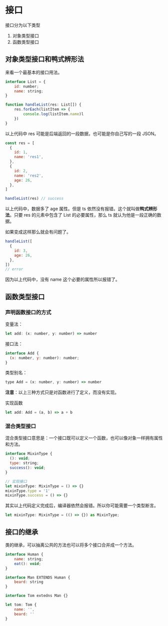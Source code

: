 # 接口

接口分为以下类型

1. 对象类型接口
2. 函数类型接口

## 对象类型接口和鸭式辨形法

来看一个最基本的接口用法。

```javascript
interface List = {
    id: number;
    name: string;
}

function handleList(res: List[]) {
    res.forEach(listItem => {
        console.log(listItem.name)l
    })
}
```

以上代码中 res 可能是后端返回的一段数据，也可能是你自己写的一段 JSON。

```javascript
const res = [
  {
    id: 1,
    name: 'res1',
  },
  {
    id: 2,
    name: 'res2',
    age: 26,
  },
]

handleList(res) // success
```

以上代码中，数据多了 age 属性。但是 ts 依然没有报错。这个就叫做**鸭式辨形法**。只要 res 的元素中包含了 List 的必要属性，那么 ts 就认为他是一段正确的数据。

如果变成这样那么就会有问题了。

```javascript
handleList([
  {
    id: 3,
    age: 26,
  },
])
// error
```

因为以上代码中，没有 name 这个必要的属性所以报错了。

## 函数类型接口

### 声明函数接口的方式

变量法：

```javascript
let add: (x: number, y: number) => number
```

接口法：

```javascript
interface Add {
  (x: number, y: number): number;
}
```

类型别名：

```javascript
type Add = (x: number, y: number) => number
```

**注意**：以上三种方式只是对函数进行了定义，而没有实现。

实现函数

```javascript
let add: Add = (a, b) => a + b
```

### 混合类型接口

混合类型接口意思是：一个接口既可以定义一个函数，也可以像对象一样拥有属性和方法。

```javascript
interface MixinType {
  (): void;
  type: string;
  success(): void;
}

// 实现接口
let mixinType: MixinType = () => {}
mixinType.type = '1'
mixinType.success = () => {}
```

其实以上代码定义完成后，编译器依然会报错。所以你可能需要一个类型断言。

```javascript
let mixinType: MixinType = (() => {}) as MixinType;
```

## 接口的继承

类的继承，可以抽离公共的方法也可以将多个接口合并成一个方法。

```javascript
interface Human {
    name: string;
    eat(): void;
}

interface Man EXTENDS Human {
    beard: string
}

interface Tom extedns Man {}

let tom: Tom {
    name: '',
    beard: ''
}
```
